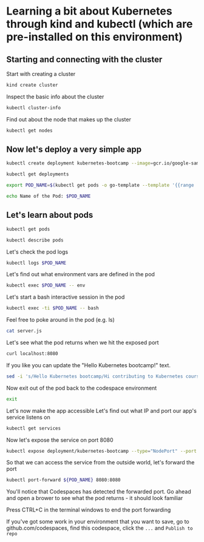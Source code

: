 # Learning a bit about Kubernetes through kind and kubectl (which are pre-installed on this environment)

## Starting and connecting with the cluster

Start with creating a cluster
```bash
kind create cluster
```

Inspect the basic info about the cluster
```bash
kubectl cluster-info
```

Find out about the node that makes up the cluster
```bash
kubectl get nodes
```

## Now let's deploy a very simple app

```bash
kubectl create deployment kubernetes-bootcamp --image=gcr.io/google-samples/kubernetes-bootcamp:v1
```

```bash
kubectl get deployments
```

```bash
export POD_NAME=$(kubectl get pods -o go-template --template '{{range .items}}{{.metadata.name}}{{"\n"}}{{end}}')
```

```bash
echo Name of the Pod: $POD_NAME
```

## Let's learn about pods

```bash
kubectl get pods
```

```bash
kubectl describe pods
```

Let's check the pod logs
```bash
kubectl logs $POD_NAME
```

Let's find out what environment vars are defined in the pod
```bash
kubectl exec $POD_NAME -- env
```

Let's start a bash interactive session in the pod
```bash
kubectl exec -ti $POD_NAME -- bash
```

Feel free to poke around in the pod (e.g. ls)
```bash
cat server.js
```

Let's see what the pod returns when we hit the exposed port
```bash
curl localhost:8080
```
If you like you can update the "Hello Kubernetes bootcamp!" text.
```bash
sed -i 's/Hello Kubernetes bootcamp/Hi contributing to Kubernetes course/g' server.js
```

Now exit out of the pod back to the codespace environment
```bash
exit
```

Let's now make the app accessible
Let's find out what IP and port our app's service listens on
```bash
kubectl get services
```

Now let's expose the service on port 8080
```bash
kubectl expose deployment/kubernetes-bootcamp --type="NodePort" --port 8080
```

So that we can access the service from the outside world, let's forward the port
```bash
kubectl port-forward ${POD_NAME} 8080:8080
```

You'll notice that Codespaces has detected the forwarded port. Go ahead and open a brower to see what the pod returns - it should look familiar

Press CTRL+C in the terminal windows to end the port forwarding

If you've got some work in your environment that you want to save, go to github.com/codespaces, find this codespace, click the `...` and `Publish to repo`